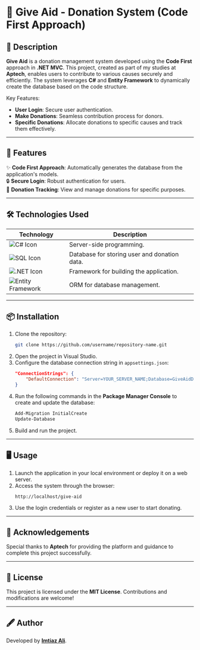 # 🤝 Give Aid - Donation System (Code First Approach)

## 📝 Description
**Give Aid** is a donation management system developed using the **Code First** approach in **.NET MVC**. This project, created as part of my studies at **Aptech**, enables users to contribute to various causes securely and efficiently. The system leverages **C#** and **Entity Framework** to dynamically create the database based on the code structure.

Key Features:  
- **User Login**: Secure user authentication.  
- **Make Donations**: Seamless contribution process for donors.  
- **Specific Donations**: Allocate donations to specific causes and track them effectively.

---

## 🚀 Features
✨ **Code First Approach**: Automatically generates the database from the application's models.  
🔒 **Secure Login**: Robust authentication for users.  
🎁 **Donation Tracking**: View and manage donations for specific purposes.

---

## 🛠️ Technologies Used
| Technology    | Description                           |
|---------------|---------------------------------------|
| ![C# Icon](https://img.shields.io/badge/C%23-green?logo=csharp&logoColor=white) | Server-side programming. |
| ![SQL Icon](https://img.shields.io/badge/SQL-lightblue?logo=mysql&logoColor=white) | Database for storing user and donation data. |
| ![.NET Icon](https://img.shields.io/badge/.NET-5.0-purple?logo=dotnet&logoColor=white) | Framework for building the application. |
| ![Entity Framework](https://img.shields.io/badge/Entity%20Framework-darkgreen?logo=ef&logoColor=white) | ORM for database management. |

---

## 📦 Installation
1. Clone the repository:
    ```bash
    git clone https://github.com/username/repository-name.git
    ```
2. Open the project in Visual Studio.
3. Configure the database connection string in `appsettings.json`:
    ```json
    "ConnectionStrings": {
        "DefaultConnection": "Server=YOUR_SERVER_NAME;Database=GiveAidDB;Trusted_Connection=True;"
    }
    ```
4. Run the following commands in the **Package Manager Console** to create and update the database:
    ```bash
    Add-Migration InitialCreate
    Update-Database
    ```
5. Build and run the project.

---

## 🖥️ Usage
1. Launch the application in your local environment or deploy it on a web server.
2. Access the system through the browser:
    ```bash
    http://localhost/give-aid
    ```
3. Use the login credentials or register as a new user to start donating.

---

## 🙌 Acknowledgements
Special thanks to **Aptech** for providing the platform and guidance to complete this project successfully.

---

## 📜 License
This project is licensed under the **MIT License**. Contributions and modifications are welcome!

---

## 🖋️ Author
Developed by **[Imtiaz Ali](https://github.com/your-profile-link)**.

